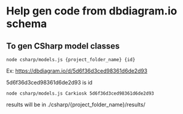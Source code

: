# Help gen code from dbdiagram.io schema

## To gen CSharp model classes

```
node csharp/models.js {project_folder_name} {id}
```

Ex: https://dbdiagram.io/d/5d6f36d3ced98361d6de2d93

5d6f36d3ced98361d6de2d93 is id


```
node csharp/models.js Carkiosk 5d6f36d3ced98361d6de2d93
```

results will be in ./csharp/{project_folder_name}/results/
